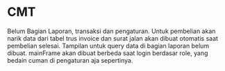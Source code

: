 # CMT
Belum Bagian Laporan, transaksi dan pengaturan.
Untuk pembelian akan narik data dari tabel trus invoice dan surat jalan akan dibuat otomatis saat pembelian selesai.
Tampilan untuk query data di bagian laporan belum dibuat.
mainFrame akan dibuat berbeda saat login berdasar role, yang bedain cuman di pengaturan aja sepertinya.


